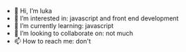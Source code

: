 - 👋 Hi, I’m luka 
- 👀 I’m interested in: javascript and front end development
- 🌱 I’m currently learning: javascript
- 💞️ I’m looking to collaborate on: not much
- 📫 How to reach me: don't

<!---
cyber-chalk/cyber-chalk is a ✨ special ✨ repository because its `README.md` (this file) appears on your GitHub profile.
You can click the Preview link to take a look at your changes.
--->
